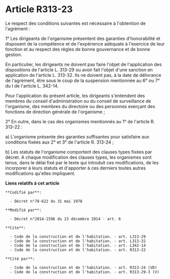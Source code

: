 # Article R313-23

Le respect des conditions suivantes est nécessaire à l'obtention de l'agrément : 

1° Les dirigeants de l'organisme présentent des garanties d'honorabilité et disposent de la compétence et de l'expérience
adéquate à l'exercice de leur fonction et au respect des règles de bonne gouvernance et de bonne gestion. 

En particulier, les dirigeants ne doivent pas faire l'objet de l'application des dispositions de l'article L. 313-29 ou avoir
fait l'objet d'une sanction en application de l'article L. 313-32. Ils ne doivent pas, à la date de délivrance de l'agrément,
être sous le coup de la suspension mentionnée au 6° ou 7° du I de l'article L. 342-14. 

Pour l'application du présent article, les dirigeants s'entendent des membres du conseil d'administration ou du conseil de
surveillance de l'organisme, des membres du directoire ou des personnes exerçant des fonctions de direction générale de
l'organisme ; 

2° En outre, dans le cas des organismes mentionnés au 1° de l'article R. 313-22 : 

a) L'organisme présente des garanties suffisantes pour satisfaire aux conditions fixées aux 2° et 3° de l'article R.
313-24 ; 

b) Les statuts de l'organisme comportent des clauses types fixées par décret. A chaque modification des clauses types, les
organismes sont tenus, dans le délai fixé par le texte qui introduit ces modifications, de les incorporer à leurs statuts et
d'apporter à ces derniers toutes autres modifications qu'elles impliquent.

**Liens relatifs à cet article**

	**Codifié par**:

	  - Décret n°78-622 du 31 mai 1978

	**Modifié par**:

	  - Décret n°2014-1596 du 23 décembre 2014 - art. 6

	**Cite**:

	  - Code de la construction et de l'habitation. - art. L313-29
	  - Code de la construction et de l'habitation. - art. L313-32
	  - Code de la construction et de l'habitation. - art. L342-14
	  - Code de la construction et de l'habitation. - art. R313-22

	**Cité par**:

	  - Code de la construction et de l'habitation. - art. R313-24 (VD)
	  - Code de la construction et de l'habitation. - art. R313-29-3 (V)

